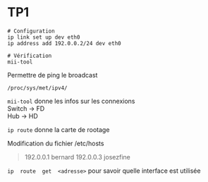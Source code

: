 # TP1

```shell
# Configuration
ip link set up dev eth0
ip address add 192.0.0.2/24 dev eth0

# Vérification
mii-tool
```

Permettre de ping le broadcast
```shell
/proc/sys/met/ipv4/
```

```mii-tool``` donne les infos sur les connexions  
Switch -> FD  
Hub -> HD

```ip route``` donne la carte de rootage

Modification du fichier /etc/hosts

> 192.0.0.1 bernard
> 192.0.0.3 josezfine

```ip  route  get  <adresse>``` pour  savoir  quelle  interface  est utilisée

